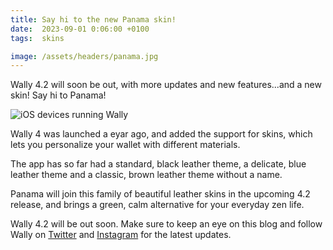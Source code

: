 ```yaml
---
title: Say hi to the new Panama skin!
date:  2023-09-01 0:06:00 +0100
tags:  skins

image: /assets/headers/panama.jpg
---
```


Wally 4.2 will soon be out, with more updates and new features...and a new skin! Say hi to Panama!

![iOS devices running Wally]({{page.image}} "Wally 4.0")

Wally 4 was launched a eyar ago, and added the support for skins, which lets you personalize your wallet with different materials.

The app has so far had a standard, black leather theme, a delicate, blue leather theme and a classic, brown leather theme without a name.

Panama will join this family of beautiful leather skins in the upcoming 4.2 release, and brings a green, calm alternative for your everyday zen life.

Wally 4.2 will be out soon. Make sure to keep an eye on this blog and follow Wally on [Twitter]({{site.twitter_url}}) and [Instagram]({{site.instagram_url}}) for the latest updates.